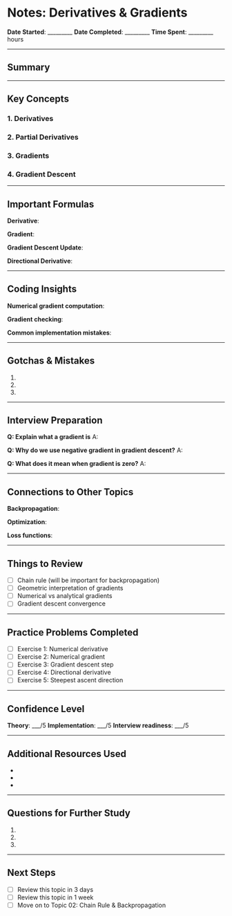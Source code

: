 # Notes: Derivatives & Gradients

**Date Started**: _________
**Date Completed**: _________
**Time Spent**: _________ hours

---

## Summary

<!-- Write a brief summary of what you learned -->

---

## Key Concepts

### 1. Derivatives

<!-- What is a derivative? Why does it matter? -->

### 2. Partial Derivatives

<!-- How do partial derivatives differ from regular derivatives? -->

### 3. Gradients

<!-- What is a gradient? What does it represent? -->

### 4. Gradient Descent

<!-- How does gradient descent use gradients to minimize functions? -->

---

## Important Formulas

<!-- Write down formulas you need to remember -->

**Derivative**:

**Gradient**:

**Gradient Descent Update**:

**Directional Derivative**:

---

## Coding Insights

<!-- What did you learn from implementing the exercises? -->

**Numerical gradient computation**:

**Gradient checking**:

**Common implementation mistakes**:

---

## Gotchas & Mistakes

<!-- What mistakes did you make? What was confusing? -->

1.

2.

3.

---

## Interview Preparation

<!-- Practice answers for interview questions -->

**Q: Explain what a gradient is**
A:

**Q: Why do we use negative gradient in gradient descent?**
A:

**Q: What does it mean when gradient is zero?**
A:

---

## Connections to Other Topics

<!-- How does this relate to other ML concepts? -->

**Backpropagation**:

**Optimization**:

**Loss functions**:

---

## Things to Review

<!-- Mark topics that need more study -->

- [ ] Chain rule (will be important for backpropagation)
- [ ] Geometric interpretation of gradients
- [ ] Numerical vs analytical gradients
- [ ] Gradient descent convergence

---

## Practice Problems Completed

<!-- Track which problems you solved -->

- [ ] Exercise 1: Numerical derivative
- [ ] Exercise 2: Numerical gradient
- [ ] Exercise 3: Gradient descent step
- [ ] Exercise 4: Directional derivative
- [ ] Exercise 5: Steepest ascent direction

---

## Confidence Level

<!-- Rate your understanding 1-5 -->

**Theory**: ___/5
**Implementation**: ___/5
**Interview readiness**: ___/5

---

## Additional Resources Used

<!-- List any helpful resources you found -->

-
-
-

---

## Questions for Further Study

<!-- What questions do you still have? -->

1.

2.

3.

---

## Next Steps

- [ ] Review this topic in 3 days
- [ ] Review this topic in 1 week
- [ ] Move on to Topic 02: Chain Rule & Backpropagation

